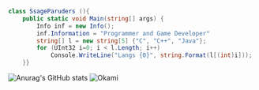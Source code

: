 ```C#
class SsageParuders (){
    public static void Main(string[] args) {
        Info inf = new Info();
        inf.Information = "Programmer and Game Developer"
        string[] l = new string[5] {"C", "C++", "Java"};
        for (UInt32 i=0; i < l.Length; i++)
            Console.WriteLine("Langs {0}", string.Format(l[(int)i]));
    }}
```
![Anurag's GitHub stats](https://github-readme-stats.vercel.app/api?username=SsageParuders&theme=radical&show_icons=true) 
![Okami](https://github-readme-stats.vercel.app/api/top-langs/?username=SsageParuders&hide=html&layout=compact&theme=radical) 
<!--
**SsageParuders/SsageParuders** is a ✨ _special_ ✨ repository because its `README.md` (this file) appears on your GitHub profile.

Here are some ideas to get you started:

- 🔭 I’m currently working on ...
- 🌱 I’m currently learning ...
- 👯 I’m looking to collaborate on ...
- 🤔 I’m looking for help with ...
- 💬 Ask me about ...
- 📫 How to reach me: ...
- 😄 Pronouns: ...
- ⚡ Fun fact: ...
-->

